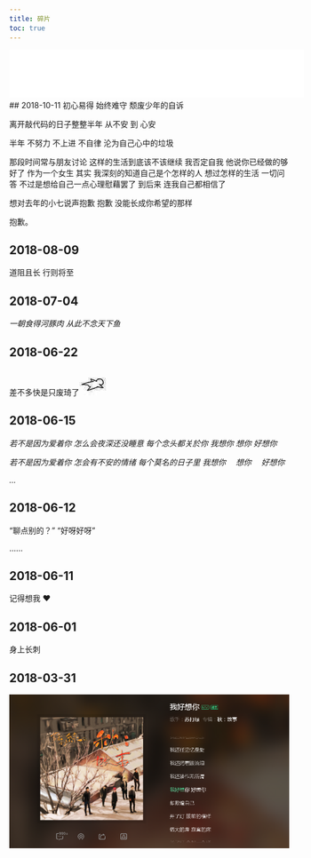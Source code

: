 ```yaml
---
title: 碎片
toc: true
---
```

<!--
<iframe frameborder="no" border="0" marginwidth="0" marginheight="0" width=530 height=86 src="//music.163.com/outchain/player?type=2&id=456869610&auto=1&height=66"></iframe>
<iframe frameborder="no" border="0" marginwidth="0" marginheight="0" width=530 height=86 src="//music.163.com/outchain/player?type=2&id=40249713&auto=1&height=66"></iframe>
<iframe frameborder="no" border="0" marginwidth="0" marginheight="0" width=530 height=86 src="//music.163.com/outchain/player?type=2&id=1491585&auto=1&height=66"></iframe>
-->
<iframe frameborder="no" border="0" marginwidth="0" marginheight="0" width=530 height=86 src="//music.163.com/outchain/player?type=2&id=5274173&auto=1&height=66"></iframe>
## 2018-10-11
初心易得 始终难守
颓废少年的自诉

离开敲代码的日子整整半年
从不安 到 心安

半年
不努力 不上进 不自律
沦为自己心中的垃圾

那段时间常与朋友讨论
这样的生活到底该不该继续
我否定自我
他说你已经做的够好了 作为一个女生
其实 我深刻的知道自己是个怎样的人
想过怎样的生活
一切问答 不过是想给自己一点心理慰藉罢了
到后来 
连我自己都相信了

想对去年的小七说声抱歉
抱歉 没能长成你希望的那样

抱歉。

## 2018-08-09
道阻且长 行则将至


<!--
## 2018-07-20
大概已经过了玻璃心的年纪

记不记得 想没想到 是不是你 都已经不重要了
我现在要做的  就是赶紧上床  睡上一整晚  做上一整晚的美梦

## 2018-07-15
"我爱上让我奋不顾身的一个人
我以为这就是我所追求的的世界"

《天黑黑》张学友

## 2018-07-04
80085 -
-->

## 2018-07-04
*一朝食得河豚肉 从此不念天下鱼*

<!--
算了
就这样吧
不见
-->
## 2018-06-22
差不多快是只废琦了![装死](/assets/icon/face-zs.jpg)


<!--
## 2018-06-21
后来才明白
越是在乎的人
越会不忍心直说

实话才是最伤人的
-->

## 2018-06-15
_若不是因为爱着你_
_怎么会夜深还没睡意_
_每个念头都关於你_
_我想你_ 
_想你_
_好想你_

_若不是因为爱着你_
_怎会有不安的情绪_
_每个莫名的日子里_
_我想你_　
_想你_　
_好想你_

_..._

## 2018-06-12
“聊点别的？”
“好呀好呀”

......


## 2018-06-11
记得想我  ❤

<!--
## 2018-06-06
各自安好的另一个含义可不可以理解为老死不相往来

不是所有的一别都能两宽
不是所有的各自都能欢喜

如果不能有后来
那 就这样吧

我们来日方长
我们后会无期

你说  如果不安好   那就打死
你现在倒是来打我啊

说话不算数
-->
## 2018-06-01
身上长刺

<!--
## 2018-05-13
华山行是泡汤了
不过 没关系
生活不知眼前的苟且
还有明天的苟且后天的苟且大后天的苟且

哎

以后什么都会有的
有猫
有狗
有钱
没有钱也行 有你就好了

过去好久发现自己还是贼心不死
什么各自安好=岁月静好 都去他大爷的 
咱们 来日方长
嗯
再见

how are you?
//sad
//broke
//defeated
//crushed
//lonely
//falling
//apart
i'm fine.

## 2018-05-12
09:00
一篇技术博客一定要一次性写完，否则过段时间想要继续创作就是‘这写的是什么鬼玩意儿….’的感觉 :)

14:12
十年前，十二岁。
今年，二十二岁。
十年后，三十二岁。

22:36
工作
学习
//追剧
//追电影
论文
答辩
PPT
学车
生日宴
...
事情总是一波接着一波，就像新闻联播，不停播![装死](/assets/icon/face-zs.jpg)

什么时候才是个头啊
什么时候才能写完我的《原型链》啊 啊 啊！！

## 2018-05-05
终于不再失眠

我应该要学会跟自己相处
而不是回忆 或别的什么东西

静下来 让自己成为更优秀的
这样 下次再遇见
如果再遇见
-->
<!--
## 2018-05-04
“拖拖拉拉 这可不好”

## 2018-05-03
论文查重，过。

## 2018-04-25
调查发现，一到夏天，每十个女生中就有八个会得一种脚后跟血肉模糊病，别称不作就不会死病 ![装死](/assets/icon/face-zs.jpg)

## 2018-04-23
科二，过。

## 2018-04-18
是因为信仰
   而不是迷信
-----关于还愿

## 2018-04-07
朋友保重
“如果快乐太难
    那就祝我平安。”


## 2018-04-06
8:50 大雨
这样的雨天
真适合绵在被子里
吃两把鸡送两波快递
...

如果再遇见一个你
我定会奋不顾身地去喜欢
毫无顾忌去表露心声
...

如果没有
那就好好学习吧
...

<!--
你会不会偶尔也会想起并想念我

![佛性](/assets/blogImg/face-qmy.gif)
还是好好学习吧
听听轻音乐
敲敲代码
佛性的一天

15:10 雨停
诗艺顺利拿到日本九州大学offer
为蜜表示很欣慰啊
她说
> 【行動を起こしても幸せになれるとは限らない、しかし行動がなければ幸せにはなれない】
   行动不一定能带来幸运、但是不行动一定不会幸运的～

加油
愿前程似锦


身边的人都很优秀
我也要努力起来才行啊


## 2018-04-04
入职第一天
工作愉快

## 2018-04-02
科二 光荣挂掉
机器原因
该死的62号新捷达

## 2018-04-01
猝不及防升温

突然有点怀念去年的第一只冰糕的味道

![初夏](/assets/fragImg/180401-2.jpg)

![草莓酸奶](/assets/fragImg/180401-1.jpg)
$$ - Strawberry Yogurt - $$

21:11
又双叒叕错过一场笔试题............................
被错过的都是会做的  ![心痛痛](/assets/icon/face-zlt.jpg)

这健忘真是。。   该换个脑子了。。
香菇蓝瘦......
-->

## 2018-03-31
<!--
那日，共同好友跟我提起你，问我是不是喜欢过你
“哈 怎么可能啊...” 
尴尬的苦笑欲盖弥彰

前日，朋友跟我讲起她的心酸往事...
同病相连，还好过去很久，那感觉已经淡到像是发生在别人身上的事
不同的是，我只是以为我忘记了

对于时间，有一个生动的说法叫“打马而过”
不知不觉中已过去大半年
这马儿 该是32倍速而过的吧

他们都说 时间是良药
你也这样告诉我

可我从来都不这样觉得
时间越久 你的模样越是模糊
时间越久 越是想不起为什么伤心
忘记 并不是一个很好的词
...

比如 你忘记我
忘记相遇如何不容易
...

这何尝不是另一种悲哀呢

现在的我还是会偶尔想起你

就像
刚好走到这首歌 想你
-->
![刚好听到的歌](/assets/fragImg/180331.png)

<!--
## 2018-03-30
当一个人第自己说慌的时候
并不会过得好一些
只是想被看起来好过些

嗯。
-->

